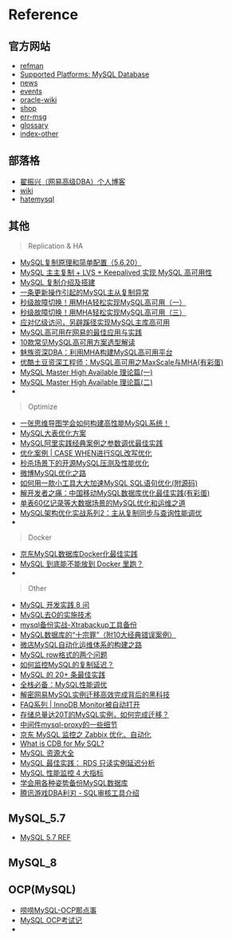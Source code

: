 # Reference


## 官方网站

- [refman](https://dev.mysql.com/doc/refman/5.6/en/)
- [Supported Platforms: MySQL Database](https://www.mysql.com/support/supportedplatforms/database.html)
- [news](http://www.mysql.com/news-and-events/web-seminars/)
- [events](http://www.mysql.com/news-and-events/events/)
- [oracle-wiki](https://wikis.oracle.com/display/mysql)
- [shop](https://shop.oracle.com/)
- [err-msg](https://dev.mysql.com/doc/refman/5.6/en/error-messages-server.html)
- [glossary](https://dev.mysql.com/doc/refman/5.6/en/glossary.html)
- [index-other](https://dev.mysql.com/doc/index-other.html)


## 部落格

- [翟振兴（网易高级DBA）个人博客 ](http://zhaizhenxing.blog.51cto.com/)
- [wiki](https://en.wikipedia.org/wiki/MySQL)
- [hatemysql](http://hatemysql.com/)


## 其他

> Replication & HA

- [MySQL复制原理和简单配置（5.6.20）](http://mp.weixin.qq.com/s/sZHXgPbAyb7rrdvowWh6zg)
- [MySQL 主主复制 + LVS + Keepalived 实现 MySQL 高可用性](https://mp.weixin.qq.com/s/HG_-Wj1T-btLSPEbe0LchA)
- [MySQL 复制介绍及搭建](http://mp.weixin.qq.com/s/7J0iJUlnMgy4ERGZWGUwSw)
- [一条更新操作引起的MySQL主从复制异常](http://mp.weixin.qq.com/s/oFqcr2ooJuNCvMwuCfCcHw)
- [秒级故障切换！用MHA轻松实现MySQL高可用（一）](http://mp.weixin.qq.com/s/Kbw1OnxtDnruvKepA5Ymtw)
- [秒级故障切换！用MHA轻松实现MySQL高可用（三）](http://mp.weixin.qq.com/s/xLIHHbRnm1K1bMI2S5FY6g)
- [应对亿级访问，另辟蹊径实现MySQL主库高可用](https://mp.weixin.qq.com/s/JcWTNhojkenkX0ZaK-3CWw)
- [MySQL高可用在网易的最佳应用与实践](http://mp.weixin.qq.com/s/ajlnIRa2q_kOaeuE2uNZgA)
- [10款常见MySQL高可用方案选型解读](http://mp.weixin.qq.com/s/ya07VRKS30qGOhC2dlh7sA)
- [魅族资深DBA：利用MHA构建MySQL高可用平台](http://mp.weixin.qq.com/s/1-ODR9qXBvl-xzVcLhg0FQ)
- [优酷土豆资深工程师：MySQL高可用之MaxScale与MHA(有彩蛋)](https://mp.weixin.qq.com/s/8dGRHp58QazUIK3t0AIsEA)
- [MySQL Master High Available 理论篇(一)](http://mp.weixin.qq.com/s/4tRrTIkt31YhnZIUsND8yw)
- [MySQL Master High Available 理论篇(二)](http://mp.weixin.qq.com/s/fFq0Zb6KhEA7zwOetOucuw)
- []()


> Optimize

- [一张思维导图学会如何构建高性能MySQL系统！](http://mp.weixin.qq.com/s/OBIOAjHo5k8ioNz-F2LoQA)
- [MySQL大表优化方案](https://segmentfault.com/a/1190000006158186)
- [MySQL阿里实践经典案例之参数调优最佳实践](http://mp.weixin.qq.com/s/fmhYRroQ3GNFdV2XxmBHWw)
- [优化案例 | CASE WHEN进行SQL改写优化](http://mp.weixin.qq.com/s/78UiSgJ-WfXVeqP9tQ2AfQ)
- [秒杀场景下的开源MySQL压测及性能优化](http://mp.weixin.qq.com/s/5_treDJ4np4HbJz_IsvAMQ)
- [微博MySQL优化之路](http://mp.weixin.qq.com/s/4bcpWFB2C_cKxA9meFtgUg)
- [如何用一款小工具大大加速MySQL SQL语句优化(附源码)](http://mp.weixin.qq.com/s/OasqEyagKola-vfdQx-EEg)
- [解开发者之痛：中国移动MySQL数据库优化最佳实践(有彩蛋)](http://mp.weixin.qq.com/s/PM5BvRbq7YI1Qd9olCA7Rg)
- [单表60亿记录等大数据场景的MySQL优化和运维之道](http://mp.weixin.qq.com/s/Cet5WaLJKe9IC3PM1WFlhw)
- [MySQL架构优化实战系列2：主从复制同步与查询性能调优](http://mp.weixin.qq.com/s/gjF7xGWjkumxA89YqahVdA)
- []()


> Docker

- [京东MySQL数据库Docker化最佳实践](http://mp.weixin.qq.com/s/ODTzyVm1rTl6PJ7gD2WN6A)
- [MySQL 到底能不能放到 Docker 里跑？](http://mp.weixin.qq.com/s/LhCHEkSstmru4PnrfuoaVg)
- []()


> Other

- [MySQL 开发实践 8 问](http://mp.weixin.qq.com/s/gRNDkWgF8F5ZppC3tl_fyw)
- [MySQL去O的实施技术](http://mp.weixin.qq.com/s/pwHSGoF6rgnOtLCCREhG6A)
- [mysql备份实战-Xtrabackup工具备份](https://mp.weixin.qq.com/s/qZesUVLQ25t14vtbRAzIWA)
- [MySQL数据库的“十宗罪”（附10大经典错误案例）](https://mp.weixin.qq.com/s/q-FYtKqyYdr_ikRKILPWaw)
- [微店MySQL自动化运维体系的构建之路](http://mp.weixin.qq.com/s/UP7vL2rdlFwjR35K_I4Hrg)
- [MySQL row格式的两个问题](http://mp.weixin.qq.com/s/KfC8D060gy6EIJtKK3Kp9A)
- [如何监控MySQL的复制延迟？](http://mp.weixin.qq.com/s/e4As2xlm4-Cwi0jcH9KrkQ)
- [MySQL 的 20+ 条最佳实践](https://mp.weixin.qq.com/s/4BJYDUGOpKeADYb83uALHw)
- [全栈必备：MySQL性能调优](http://blog.jobbole.com/107264/)
- [解密网易MySQL实例迁移高效完成背后的黑科技](http://mp.weixin.qq.com/s/fHSqYstewJmNZuOhwYWiSQ)
- [FAQ系列 | InnoDB Monitor被自动打开](http://mp.weixin.qq.com/s/ySKUGqv0hxKn8Wlp_eroGA)
- [存储总量达20T的MySQL实例，如何完成迁移？](http://mp.weixin.qq.com/s/SUjuQC-bBu_eD_PQWvQ7Vw)
- [中间件mysql-proxy的一些细节](http://mp.weixin.qq.com/s/p7lVZYSuzMwexulvQiN4yw)
- [京东 MySQL 监控之 Zabbix 优化、自动化](http://mp.weixin.qq.com/s/od3jVTbkIkDOAmZK0Y90bA)
- [What is CDB for My SQL?](https://www.qcloud.com/document/product/236/5147)
- [MySQL 资源大全](http://blog.jobbole.com/100516/)
- [MySQL 最佳实践： RDS 只读实例延迟分析](http://mp.weixin.qq.com/s/Pt_5UMQ4_f0F4C-pAqUjjA)
- [MySQL 性能监控 4 大指标](https://mp.weixin.qq.com/s/Vi7O7Mr0HNSmN3OFQbigZg)
- [学会用各种姿势备份MySQL数据库](http://mp.weixin.qq.com/s/N-GTa5oBsF8sBc_epfz5OA)
- [腾讯游戏DBA利刃 - SQL审核工具介绍](http://mp.weixin.qq.com/s/d5vcT6HS3igfgqhk6knP9w)


## MySQL_5.7

- [MySQL 5.7 REF](../MySQL_5.7/Reference.md)


## MySQL_8


## OCP(MySQL)

- [唠唠MySQL-OCP那点事](http://mp.weixin.qq.com/s/VvcnPfVmFLVbNzEvgvikeQ)
- [MySQL OCP考试记](http://mp.weixin.qq.com/s/yur7OTc0ESxUYCg6HOKD3w)
- []()



